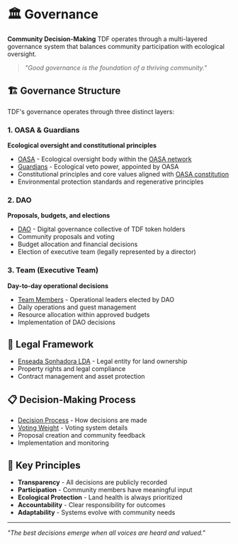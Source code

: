 # 🏛️ Governance

**Community Decision-Making** TDF operates through a multi-layered governance system that balances community participation with ecological oversight.

> *"Good governance is the foundation of a thriving community."*

## 🏗️ Governance Structure

TDF's governance operates through three distinct layers:

### 1. OASA & Guardians
**Ecological oversight and constitutional principles**
- [OASA](oasa.md) - Ecological oversight body within the [OASA network](https://oasa.earth)
- [Guardians](../02_roles-and-stakeholders/guardian.md) - Ecological veto power, appointed by OASA
- Constitutional principles and core values aligned with [OASA constitution](https://oasa.earth)
- Environmental protection standards and regenerative principles

### 2. DAO
**Proposals, budgets, and elections**
- [DAO](dao.md) - Digital governance collective of TDF token holders
- Community proposals and voting
- Budget allocation and financial decisions
- Election of executive team (legally represented by a director)

### 3. Team (Executive Team)
**Day-to-day operational decisions**
- [Team Members](../02_roles-and-stakeholders/team_member.md) - Operational leaders elected by DAO
- Daily operations and guest management
- Resource allocation within approved budgets
- Implementation of DAO decisions

## 🔗 Legal Framework

- [Enseada Sonhadora LDA](enseada_sonhadora_lda.md) - Legal entity for land ownership
- Property rights and legal compliance
- Contract management and asset protection

## 📋 Decision-Making Process

- [Decision Process](decision_process.md) - How decisions are made
- [Voting Weight](../05_token-economy/voting_weight.md) - Voting system details
- Proposal creation and community feedback
- Implementation and monitoring

## 🎯 Key Principles

- **Transparency** - All decisions are publicly recorded
- **Participation** - Community members have meaningful input
- **Ecological Protection** - Land health is always prioritized
- **Accountability** - Clear responsibility for outcomes
- **Adaptability** - Systems evolve with community needs

---

*"The best decisions emerge when all voices are heard and valued."*
